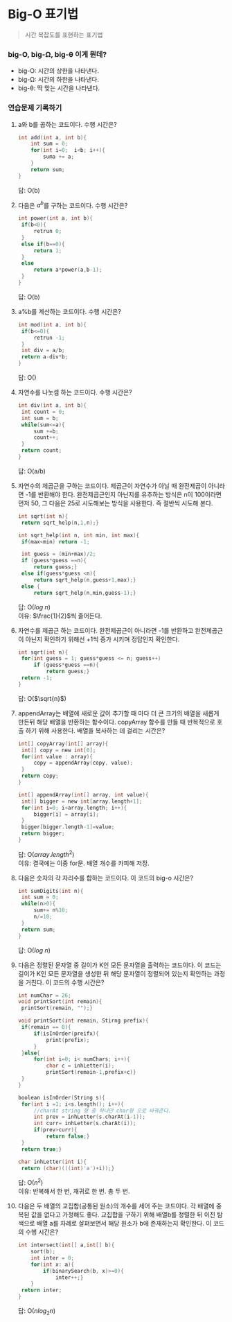 # Big-O 표기법

> 시간 복잡도를 표현하는 표기법

### big-O, big-Ω, big-θ 이게 뭔데?

- big-O: 시간의 상한을 나타낸다.
- big-Ω: 시간의 하한을 나타낸다.
- big-θ: 딱 맞는 시간을 나타낸다.

### 연습문제 기록하기

1. a와 b를 곱하는 코드이다. 수행 시간은?

   ```c
   int add(int a, int b){
       int sum = 0;
       for(int i=0;  i<b; i++){
           suma += a;
       }
       return sum;
   }
   ```

   답: O(b)

2. 다음은 $a^b$를 구하는 코드이다. 수행 시간은?

   ```c
   int power(int a, int b){
   	if(b<0){
   		retrun 0;
   	}
   	else if(b==0){
   		return 1;
   	}
   	else
   		return a*power(a,b-1);
   	}
   }
   ```

   답: O(b)

3. a%b를 계산하는 코드이다. 수행 시간은?

   ```c
   int mod(int a, int b){
   	if(b<=0){
   		retrun -1;
   	}
   	int div = a/b;
   	return a-div*b;
   }
   ```

   답: O(<script type="text/javascript" src="https://www.hostmath.com/Math/MathJax.js?config=OK"></script>)

4. 자연수를 나눗셈 하는 코드이다. 수행 시간은?

   ```c
   int div(int a, int b){
   	int count = 0;
   	int sum = b;
   	while(sum<=a){
   		sum +=b;
   		count++;
   	}
   	return count;
   }
   ```

   답: O(a/b)

5. 자연수의 제곱근을 구하는 코드이다. 제곱근이 자연수가 아닐 때 완전제곱이 아니라면 -1를 반환해야 한다. 완전제곱근인지 아닌지를 유추하는 방식은 n이 100이라면 먼저 50, 그 다음은 25로 시도해보는 방식을 사용한다. 즉 절반씩 시도해 본다.

   ```c
   int sqrt(int n){
   	return sqrt_help(n,1,n);}

   int sqrt_help(int n, int min, int max){
   	if(max<min) return -1;

   	int guess = (min+max)/2;
   	if (guess*guess ==n){
   		return guess;}
   	else if(guess*guess <n){
   		return sqrt_help(n,guess+1,max);}
   	else {
   		return sqrt_help(n,min,guess-1);}

   ```

   답: O($log~n$)  
   이유: $\frac{1}{2}$씩 줄어든다.

6. 자연수를 제곱근 하는 코드이다. 완전제곱근이 아니라면 -1를 반환하고 완전제곱근이 아닌지 확인하기 위해선 +1씩 증가 시키며 정답인지 확인한다.

   ```c
   int sqrt(int n){
   	for(int guess = 1; guess*guess <= n; guess++)
   		if (guess*guess ==n){
   			return guess;}
   	return -1;
   }
   ```

   답: O($\sqrt{n}$)

7. appendArray는 배열에 새로운 값이 추가할 때 마다 더 큰 크기의 배열을 새롭게 만든뒤 해당 배열을 반환하는 함수이다. copyArray 함수를 만들 때 반복적으로 호출 하기 위해 사용한다. 배열을 복사하는 데 걸리는 시간은?

   ```c
   int[] copyArray(int[] array){
   	int[] copy = new int[0];
   	for(int value : array){
   		copy = appendArray(copy, value);
   	}
   	return copy;
   }

   int[] appendArray(int[] array, int value){
   	int[] bigger = new int[array.length+1];
   	for(int i=0; i<array.length; i++){
   		bigger[i] = array[i];
   	}
   	bigger[bigger.length-1]=value;
    return bigger;
   }
   ```

   답: O($array.length^2$)  
   이유: 결국에는 이중 for문. 배열 개수를 카피해 저장.

8. 다음은 숫자의 각 자리수를 합하는 코드이다. 이 코드의 big-o 시간은?

   ```c
   int sumDigits(int n){
   	int sum = 0;
   	while(n>0){
   		sum+= n%10;
   		n/=10;
   	}
    return sum;
   }
   ```

   답: O($log~n$)

9. 다음은 정렬된 문자열 중 길이가 K인 모든 문자열을 출력하는 코드이다. 이 코드는 길이가 K인 모든 문자열을 생성한 뒤 해당 문자열이 정렬되어 있는지 확인하는 과정을 거친다. 이 코드의 수행 시간은?

   ```c
   int numChar = 26;
   void printSort(int remain){
   	printSort(remain, "");}

   void printSort(int remain, Stirng prefix){
   	if(remain == 0){
   		if(isInOrder(preifx){
   			print(prefix);
   		}
   	}else{
   		for(int i=0; i< numChars; i++){
   			char c = inhLetter(i);
   			printSort(remain-1,prefix+c)}
   	}
   }

   boolean isInOrder(String s){
   	for(int i =1; i<s.length(); i++){
   		//charAt string 형 중 하나만 char형 으로 바꿔준다.
   		int prev = inhLetter(s.charAt(i-1));
   		int curr= inhLetter(s.charAt(i));
   		if(prev>curr){
   			return false;}
   	}
    return true;}

   char inhLetter(int i){
   	return (char)(((int)'a')+i));}

   ```

   답: O($n^2$)  
   이유: 반복해서 한 번, 재귀로 한 번. 총 두 번.

10. 다음은 두 배열의 교집합(공통된 원소)의 개수를 세어 주는 코드이다. 각 배열에 중복된 값을 없다고 가정해도 좋다. 교집합을 구하기 위해 배열b를 정렬한 뒤 이진 탐색으로 배열 a를 차례로 살펴보면서 해당 원소가 b에 존재하는지 확인한다. 이 코드의 수행 시간은?

    ```c
    int intersect(int[] a,int[] b){
    	sort(b);
    	int inter = 0;
    	for(int x: a){
    		if(binarySearch(b, x)>=0){
    			inter++;}
    	}
     return inter;
    }
    ```

    답: O($nlog_2n$)
